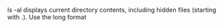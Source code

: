 ls -al displays current directory contents, including hidden files (starting with .). Use the long format
